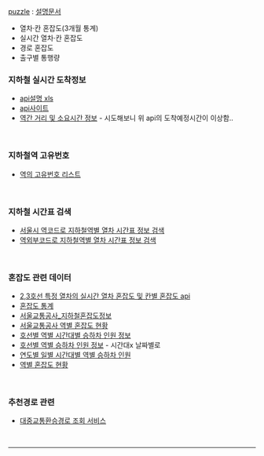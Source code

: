 [puzzle](https://openapi.sk.com/products/detail?svcSeq=54&menuSeq=414) : [설명문서](https://puzzle.geovision.co.kr/data/%EC%A7%80%ED%95%98%EC%B2%A0-%ED%98%BC%EC%9E%A1%EB%8F%84-d1651451378652)
- 열차·칸 혼잡도(3개월 통계)
-  실시간 열차·칸 혼잡도
-  경로 혼잡도
-  출구별 통행량


### 지하철 실시간 도착정보
- [api설명 xls](https://docs.google.com/spreadsheets/d/1_QJbamuV63j_zo-NNwzQOmU_gK2VOiVnc3PRSbTshYY/edit?usp=sharing)
- [api사이트](https://data.seoul.go.kr/dataList/OA-12764/F/1/datasetView.do)
- [역간 거리 및 소요시간 정보](https://data.seoul.go.kr/dataList/OA-12034/S/1/datasetView.do) - 시도해보니 위 api의 도착예정시간이 이상함..

<br>

### 지하철역 고유번호
- [역의 고유번호 리스트](https://docs.google.com/spreadsheets/d/1UByaVIY_uDsrxBi2h66QTxhwuEBEI5mpxH16B8TbdA0/edit?usp=sharing)

<br>

### 지하철 시간표 검색
- [서울시 역코드로 지하철역별 열차 시간표 정보 검색](https://data.seoul.go.kr/dataList/OA-101/A/1/datasetView.do)
- [역외부코드로 지하철역별 열차 시간표 정보 검색](https://data.seoul.go.kr/dataList/OA-110/A/1/datasetView.do)

<br>

### 혼잡도 관련 데이터
- [2,3호선 특정 열차의 실시간 열차 혼잡도 및 칸별 혼잡도 api](https://openapi.sk.com/products/detail?svcSeq=54&menuSeq=312)
- [혼잡도 통계](https://data.seoul.go.kr/dataList/262/S/2/datasetView.do)
- [서울교통공사_지하철혼잡도정보](https://www.data.go.kr/data/15071311/fileData.do#/tab-layer-recommend-data)
- [서울교통공사 역별 혼잡도 현황](https://data.seoul.go.kr/dataList/OA-12928/F/1/datasetView.do)
- [호선별 역별 시간대별 승하차 인원 정보](https://data.seoul.go.kr/dataList/OA-12252/S/1/datasetView.do)
- [호선별 역별 승하차 인원 정보](https://data.seoul.go.kr/dataList/OA-12914/S/1/datasetView.do) - 시간대x 날짜별로
- [연도별 일별 시간대별 역별 승하차 인원](https://data.seoul.go.kr/dataList/OA-12921/F/1/datasetView.do)
- [역별 혼잡도 현황](https://data.seoul.go.kr/dataList/OA-12928/F/1/datasetView.do)

<br>

### 추천경로 관련
- [대중교통환승경로 조회 서비스](https://www.data.go.kr/data/15000414/openapi.do#tab_layer_recommend_data)

<br>

<hr>

